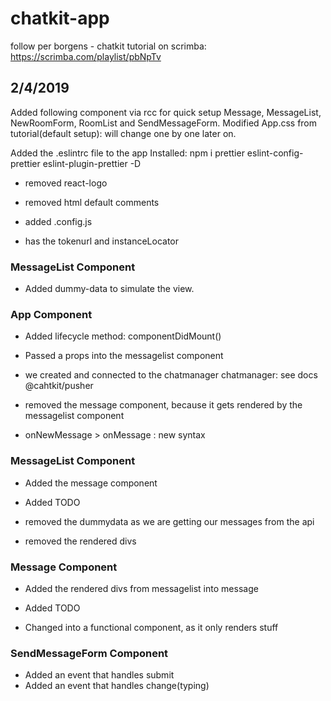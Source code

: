 # chatkit-app

follow per borgens - chatkit tutorial on scrimba:
https://scrimba.com/playlist/pbNpTv

## 2/4/2019

Added following component via rcc for quick setup
Message, MessageList, NewRoomForm, RoomList and SendMessageForm.
Modified App.css from tutorial(default setup): will change one by one later on.

Added the .eslintrc file to the app
Installed: npm i prettier eslint-config-prettier eslint-plugin-prettier -D

- removed react-logo
- removed html default comments

- added .config.js

- has the tokenurl and instanceLocator

### MessageList Component

- Added dummy-data to simulate the view.

### App Component

- Added lifecycle method: componentDidMount()
- Passed a props into the messagelist component

- we created and connected to the chatmanager chatmanager: see docs @cahtkit/pusher
- removed the message component, because it gets rendered by the messagelist component
- onNewMessage > onMessage : new syntax

### MessageList Component

- Added the message component
- Added TODO

- removed the dummydata as we are getting our messages from the api
- removed the rendered divs

### Message Component

- Added the rendered divs from messagelist into message
- Added TODO

- Changed into a functional component, as it only renders stuff

### SendMessageForm Component

- Added an event that handles submit
- Added an event that handles change(typing)
